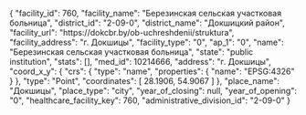 {
    "facility_id": 760,
    "facility_name": "Березинская сельская участковая больница",
    "district_id": "2-09-0",
    "district_name": "Докшицкий район",
    "facility_url": "https:\/\/dokcbr.by\/ob-uchreshdenii\/struktura",
    "facility_address": "г. Докшицы",
    "facility_type": "0",
    "ap_1": "0",
    "name": "Березинская сельская участковая больница",
    "state": "public institution",
    "stats": [],
    "med_id": 10214666,
    "address": "г. Докшицы",
    "coord_x_y": {
        "crs": {
            "type": "name",
            "properties": {
                "name": "EPSG:4326"
            }
        },
        "type": "Point",
        "coordinates": [
            28.1906,
            54.9067
        ]
    },
    "place_name": "Докшицы",
    "place_type": "city",
    "year_of_closing": null,
    "year_of_opening": "0",
    "healthcare_facility_key": 760,
    "administrative_division_id": "2-09-0"
}